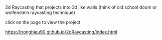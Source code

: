 2d Raycasting that projects into 3d like walls (think of old school doom or wolfenstein raycasting technique)

click on the page to view the project

https://tronghieu90.github.io/2dRaycasting/index.html
